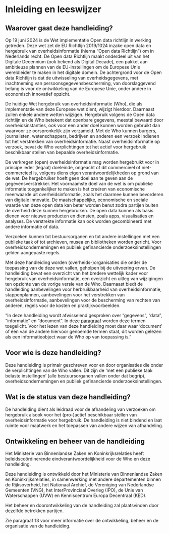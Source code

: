 # Inleiding en leeswijzer

## Waarover gaat deze handleiding?
Op 19 juni 2024 is de Wet implementatie Open data richtlijn in werking getreden. 
Deze wet zet de EU Richtlijn 2019/1024 inzake open data en hergebruik van overheidsinformatie (hierna “Open data Richtlijn”) om in Nederlands recht. De Open data Richtlijn maakt onderdeel uit van het Digitale Decennium (ook bekend als Digital Decade), een pakket aan ambitieuze plannen van de EU-instellingen om de Europese Unie wereldleider te maken in het digitale domein. De achtergrond voor de Open data Richtlijn is dat de uitwisseling van overheidsgegevens, met inachtneming van persoonsgegevensbescherming, van doorslaggevend belang is voor de ontwikkeling van de Europese Unie, onder andere in economisch innovatief opzicht.

De huidige Wet hergebruik van overheidsinformatie (Who), die als implementatie van deze Europese wet dient, wijzigt hierdoor. Daarnaast zullen enkele andere wetten wijzigen. Hergebruik volgens de Open data richtlijn en de Who betekent dat openbare gegevens, meestal bewaard door overheidsinstanties, ook voor een ander doel kunnen worden gebruikt dan waarvoor ze oorspronkelijk zijn verzameld. Met de Who kunnen burgers, journalisten, wetenschappers, bedrijven en anderen een verzoek indienen tot het verstrekken van overheidsinformatie. Naast overheidsinformatie op verzoek, bevat de Who verplichtingen tot het actief voor hergebruik beschikbaar stellen van bepaalde overheidsinformatie.  

De verkregen (open) overheidsinformatie mag worden hergebruikt voor in principe ieder (legaal) doeleinde, ongeacht of dit commercieel of niet- commercieel is, volgens diens eigen verantwoordelijkheden op grond van de wet. De hergebruiker hoeft geen doel aan te geven aan de gegevensverstrekker. Het voornaamste doel van de wet is om publieke informatie toegankelijker te maken is het creëren van economische meerwaarde uit overheidsinformatie, zoals het daarmee kunnen bevorderen van digitale innovatie. De maatschappelijke, economische en sociale waarde van deze open data kan beter worden benut zodra partijen buiten de overheid deze kunnen hergebruiken. De open data kunnen als basis dienen voor nieuwe producten en diensten, zoals apps, visualisaties en analyses. De verstrekte informatie kan ook worden gecombineerd met andere informatie of data.

Verzoeken kunnen tot bestuursorganen en tot andere instellingen met een publieke taak of tot archieven, musea en bibliotheken worden gericht. Voor overheidsondernemingen en publiek gefinancierde onderzoeksinstellingen gelden aangepaste regels.

Met deze handleiding worden (overheids-)organisaties die onder de toepassing van de deze wet vallen, geholpen bij de uitvoering ervan. De handleiding bevat een overzicht van het bredere wettelijk kader voor hergebruik van overheidsinformatie, een overzicht en uitleg van wijzigingen ten opzichte van de vorige versie van de Who. Daarnaast biedt de handleiding aanbevelingen voor herbruikbaarheid van overheidsinformatie, stappenplannen, aanbevelingen voor het verstrekken van overheidsinformatie, aanbevelingen voor de bescherming van rechten van anderen, regels voor de kosten en praktijkvoorbeelden.

“In deze handleiding wordt afwisselend gesproken over “gegevens”, “data”, “informatie” en “document”. In deze [paragraaf](#welke-gegevens-categorieen-vallen-onder-de-who) worden deze termen toegelicht. Voor het lezen van deze handleiding moet daar waar ‘document’ of één van de andere hiervoor genoemde termen staat, dit worden gelezen als een informatieobject waar de Who op van toepassing is.”

## Voor wie is deze handleiding? 
Deze handleiding is primair geschreven voor en door organisaties die onder de verplichtingen van de Who vallen. Dit zijn de ‘met een publieke taak belaste instellingen’ (alle bestuursorganen vallen onder dat begrip), overheidsondernemingen en publiek gefinancierde onderzoeksinstellingen.

## Wat is de status van deze handleiding?
De handleiding dient als leidraad voor de afhandeling van verzoeken om hergebruik alsook voor het (pro-)actief beschikbaar stellen van overheidsinformatie voor hergebruik. De handleiding is niet bindend en laat ruimte voor maatwerk en het toepassen van andere wijzen van afhandeling.

## Ontwikkeling en beheer van de handleiding
Het Ministerie van Binnenlandse Zaken en Koninkrijksrelaties heeft beleidscoördinerende eindverantwoordelijkheid voor de Who en deze handleiding.

Deze handleiding is ontwikkeld door het Ministerie van Binnenlandse Zaken en Koninkrijksrelaties, in samenwerking met andere departementen binnen de Rijksoverheid, het Nationaal Archief, de Vereniging van Nederlandse Gemeenten (VNG), het InterProvinciaal Overleg (IPO), de Unie van Waterschappen (UVW) en Kenniscentrum Europa Decentraal (KED). 

Het beheer en doorontwikkeling van de handleiding zal plaatsvinden door dezelfde betrokken partijen.

Zie paragraaf 13 voor meer informatie over de ontwikkeling, beheer en de organisatie van de handleiding. 

